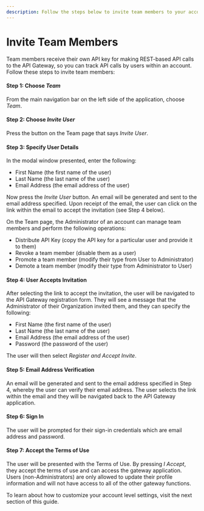 ```yaml
---
description: Follow the steps below to invite team members to your account.
---
```


# Invite Team Members

Team members receive their own API key for making REST-based API calls to the API Gateway, so you can track API calls by users within an account.  Follow these steps to invite team members:

#### Step 1:  Choose _Team_

From the main navigation bar on the left side of the application, choose _Team_.

#### Step 2:  Choose _Invite User_

Press the button on the Team page that says _Invite User_.

#### Step 3:  Specify User Details

In the modal window presented, enter the following:

* First Name (the first name of the user)
* Last Name (the last name of the user)
* Email Address (the email address of the user)

Now press the _Invite User_ button.  An email will be generated and sent to the email address specified.  Upon receipt of the email, the user can click on the link within the email to accept the invitation (see Step 4 below). &#x20;

On the Team page, the Administrator of an account can manage team members and perform the following operations:

* Distribute API Key (copy the API key for a particular user and provide it to them)
* Revoke a team member (disable them as a user)
* Promote a team member (modify their type from User to Administrator)
* Demote a team member (modify their type from Administrator to User)&#x20;

#### Step 4: User Accepts Invitation

After selecting the link to accept the invitation, the user will be navigated to the API Gateway registration form.  They will see a message that the Administrator of their Organization invited them, and they can specify the following:

* First Name (the first name of the user)
* Last Name (the last name of the user)
* Email Address (the email address of the user)
* Password (the password of the user)

The user will then select _Register and Accept Invite_.

#### Step 5:  Email Address Verification

An email will be generated and sent to the email address specified in Step 4, whereby the user can verify their email address.  The user selects the link within the email and they will be navigated back to the API Gateway application.

#### Step 6:  Sign In

The user will be prompted for their sign-in credentials which are email address and password.

#### Step 7:  Accept the Terms of Use

The user will be presented with the Terms of Use.  By pressing _I Accept_, they accept the terms of use and can access the gateway application.  Users (non-Administrators) are only allowed to update their profile information and will not have access to all of the other gateway functions.&#x20;

To learn about how to customize your account level settings, visit the next section of this guide.
